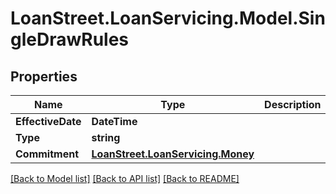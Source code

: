 # LoanStreet.LoanServicing.Model.SingleDrawRules
## Properties

Name | Type | Description | Notes
------------ | ------------- | ------------- | -------------
**EffectiveDate** | **DateTime** |  | [optional] 
**Type** | **string** |  | 
**Commitment** | [**LoanStreet.LoanServicing.Money**](LoanStreet.LoanServicing.Money.md) |  | 

[[Back to Model list]](../README.md#documentation-for-models) [[Back to API list]](../README.md#documentation-for-api-endpoints) [[Back to README]](../README.md)

